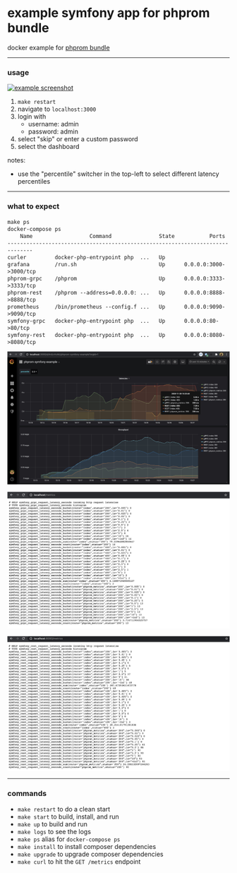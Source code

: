 # example symfony app for phprom bundle
docker example for [phprom bundle](https://github.com/chaseisabelle/phprom-bundle)

---    
### usage

[![example screenshot](https://www.youtube.com/watch?v=XkTPMJzch8E)](https://www.youtube.com/watch?v=XkTPMJzch8E)

1. `make restart` 
1. navigate to `localhost:3000`
2. login with
    - username: admin
    - password: admin
3. select "skip" or enter a custom password
4. select the dashboard

notes:
- use the "percentile" switcher in the top-left to select different latency percentiles

---
### what to expect

```
make ps
docker-compose ps
    Name                  Command               State           Ports
------------------------------------------------------------------------------
curler         docker-php-entrypoint php  ...   Up
grafana        /run.sh                          Up      0.0.0.0:3000->3000/tcp
phprom-grpc    /phprom                          Up      0.0.0.0:3333->3333/tcp
phprom-rest    /phprom --address=0.0.0.0: ...   Up      0.0.0.0:8888->8888/tcp
prometheus     /bin/prometheus --config.f ...   Up      0.0.0.0:9090->9090/tcp
symfony-grpc   docker-php-entrypoint php  ...   Up      0.0.0.0:80->80/tcp
symfony-rest   docker-php-entrypoint php  ...   Up      0.0.0.0:8080->8080/tcp
```

![screenshot](grafana.jpg)

![screenshot](grpc-metrics.jpg)

![screenshot](rest-metrics.jpg)

---
### commands

- `make restart` to do a clean start
- `make start` to build, install, and run
- `make up` to build and run
- `make logs` to see the logs
- `make ps` alias for `docker-compose ps`
- `make install` to install composer dependencies
- `make upgrade` to upgrade composer dependencies
- `make curl` to hit the `GET /metrics` endpoint
